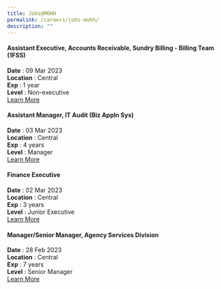 ```yaml
---
title: Jobs@MOHH
permalink: /careers/jobs-mohh/
description: ""
---
```

#### Assistant Executive, Accounts Receivable, Sundry Billing - Billing Team (1FSS)

**Date** : 09 Mar 2023  
**Location** : Central
<br/>**Exp** : 1 year
<br/>**Level** : Non-executive
<br/>[Learn More](https://www.jobstreet.com.sg/en/job/10523628?fr=CPP)

#### Assistant Manager, IT Audit (Biz Appln Sys)

**Date** : 03 Mar 2023  
**Location** : Central
<br/>**Exp** : 4 years
<br/>**Level** : Manager
<br/>[Learn More](https://www.jobstreet.com.sg/en/job/10500363?fr=CPP)

#### Finance Executive

**Date** : 02 Mar 2023 
<br/>**Location** : Central
<br/>**Exp** : 3 years
<br/>**Level** : Junior Executive
<br/>[Learn More](https://www.jobstreet.com.sg/en/job/10497038?fr=CPP)

#### Manager/Senior Manager, Agency Services Division

**Date** : 28 Feb 2023
<br/>**Location** : Central
<br/>**Exp** : 7 years
<br/>**Level** : Senior Manager
<br/>[Learn More](https://www.jobstreet.com.sg/en/job/10492414?fr=CPP)